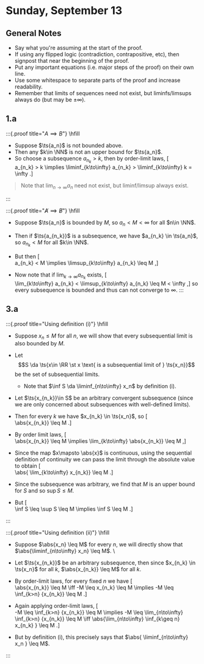 # Sunday, September 13

## General Notes

- Say what you're assuming at the start of the proof.
- If using any flipped logic (contradiction, contrapositive, etc), then signpost that near the beginning of the proof.
- Put any important equations (i.e. major steps of the proof) on their own line.
- Use some whitespace to separate parts of the proof and increase readability.
- Remember that limits of sequences need not exist, but liminfs/limsups always do (but may be $\pm \infty$).

## 1.a

:::{.proof title="$A \implies B$"}
\hfill

- Suppose $\ts{a_n}$ is not bounded above.
- Then any $k\in \NN$ is not an upper bound for $\ts{a_n}$.
- So choose a subsequence $a_{n_k} > k$, then by order-limit laws,
\[  
a_{n_k} > k \implies \liminf_{k\to\infty} a_{n_k} > \liminf_{k\to\infty} k = \infty
.\]

> Note that $\lim_{n\to\infty} a_n$ need not exist, but liminf/limsup always exist.

:::

:::{.proof title="$\not A \implies \not B$"}
\hfill

- Suppose $\ts{a_n}$ is bounded by $M$, so $a_n < M < \infty$ for all $n\in \NN$.
- Then if $\ts{a_{n_k}}$ is a subsequence, we have $a_{n_k} \in \ts{a_n}$, so $a_{n_k} < M$ for all $k\in \NN$.
- But then
\[  
a_{n_k} < M \implies \limsup_{k\to\infty} a_{n_k} \leq M 
,\]
  
- Now note that if $\lim_{k\to\infty} a_{n_k}$ exists,
\[  
\lim_{k\to\infty} a_{n_k} < \limsup_{k\to\infty} a_{n_k} \leq M < \infty
,\]
 so every subsequence is bounded and thus can not converge to $\infty$. 
:::


## 3.a

:::{.proof title="Using definition (i)"}
\hfill

- Suppose $x_n \leq M$ for all $n$, we will show that every subsequential limit is also bounded by $M$.
- Let $$S \da \ts{x\in \RR \st x \text{ is a subsequential limit of } \ts{x_n}}$$ be the set of subsequential limits.
  - Note that $\inf S \da \liminf_{n\to\infty} x_n$ by definition (i).
- Let $\ts{x_{n_k}}\in S$ be an arbitrary convergent subsequence (since we are only concerned about subsequences with well-defined limits).
- Then for every $k$ we have $x_{n_k} \in \ts{x_n}$, so
\[  
\abs{x_{n_k}} \leq M
.\]

- By order limit laws,
\[  
\abs{x_{n_k}} \leq M \implies 
\lim_{k\to\infty} \abs{x_{n_k}} \leq M
,\]

- Since the map $x\mapsto \abs{x}$ is continuous, using the sequential definition of continuity we can pass the limit through the absolute value to obtain
\[  
\abs{ \lim_{k\to\infty} x_{n_k}} \leq M
.\]

- Since the subsequence was arbitrary, we find that $M$ is an upper bound for $S$ and so $\sup S \leq M$.
- But
\[  
\inf S \leq \sup S \leq M \implies \inf S \leq M
.\]

:::


:::{.proof title="Using definition (ii)"}
\hfill

- Suppose $\abs{x_n} \leq M$ for every $n$, we will directly show that $\abs{\liminf_{n\to\infty} x_n} \leq M$.
\

- Let $\ts{x_{n_k}}$ be an arbitrary subsequence, then since $x_{n_k} \in \ts{x_n}$ for all $k$, $\abs{x_{n_k}} \leq M$ for all $k$.
- By order-limit laws, for every fixed $n$ we have
\[  
\abs{x_{n_k}} \leq M \iff -M \leq x_{n_k} \leq M \implies -M \leq \inf_{k>n} {x_{n_k}} \leq M 
.\]

- Again applying order-limit laws,
\[  
-M \leq \inf_{k>n} {x_{n_k}} \leq M  \implies 
-M \leq 
\lim_{n\to\infty} \inf_{k>n} {x_{n_k}} \leq M 
\iff 
\abs{\lim_{n\to\infty} \inf_{k\geq n} x_{n_k}  } \leq M
.\]

- But by definition (i), this precisely says that $\abs{ \liminf_{n\to\infty} x_n } \leq M$.

:::



